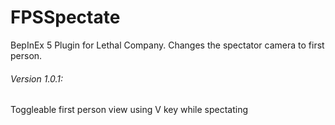 # FPSSpectate
BepInEx 5 Plugin for Lethal Company.
Changes the spectator camera to first person.

###### Version 1.0.1:
Toggleable first person view using V key while spectating